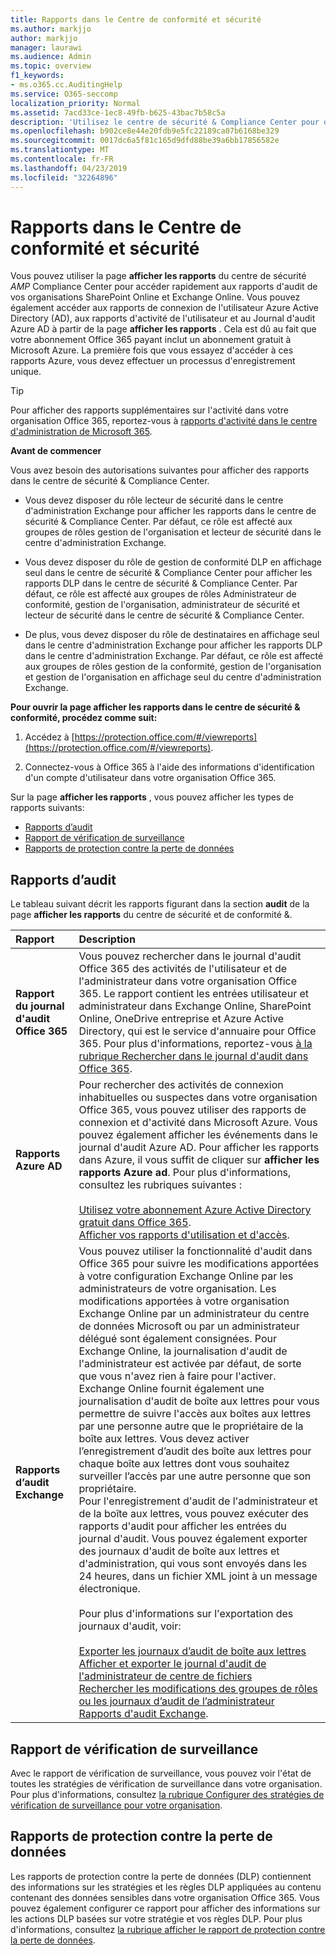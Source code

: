 ```yaml
---
title: Rapports dans le Centre de conformité et sécurité
ms.author: markjjo
author: markjjo
manager: laurawi
ms.audience: Admin
ms.topic: overview
f1_keywords:
- ms.o365.cc.AuditingHelp
ms.service: O365-seccomp
localization_priority: Normal
ms.assetid: 7acd33ce-1ec8-49fb-b625-43bac7b58c5a
description: 'Utilisez le centre de sécurité & Compliance Center pour obtenir divers rapports pour votre organisation SharePoint Online et Exchange Online, ainsi que des rapports Azure Active Directory.  '
ms.openlocfilehash: b902ce8e44e20fdb9e5fc22189ca07b6168be329
ms.sourcegitcommit: 0017dc6a5f81c165d9dfd88be39a6bb17856582e
ms.translationtype: MT
ms.contentlocale: fr-FR
ms.lasthandoff: 04/23/2019
ms.locfileid: "32264896"
---
```

# <a name="reports-in-the-security--compliance-center"></a>Rapports dans le Centre de conformité et sécurité

Vous pouvez utiliser la page **afficher les rapports** du centre de sécurité _AMP_ Compliance Center pour accéder rapidement aux rapports d'audit de vos organisations SharePoint Online et Exchange Online. Vous pouvez également accéder aux rapports de connexion de l'utilisateur Azure Active Directory (AD), aux rapports d'activité de l'utilisateur et au Journal d'audit Azure AD à partir de la page **afficher les rapports** . Cela est dû au fait que votre abonnement Office 365 payant inclut un abonnement gratuit à Microsoft Azure. La première fois que vous essayez d'accéder à ces rapports Azure, vous devez effectuer un processus d'enregistrement unique. 
  
> [!TIP]
> Pour afficher des rapports supplémentaires sur l'activité dans votre organisation Office 365, reportez-vous à [rapports d'activité dans le centre d'administration de Microsoft 365](https://support.office.com/article/0d6dfb17-8582-4172-a9a9-aed798150263). 
  
 **Avant de commencer**
  
Vous avez besoin des autorisations suivantes pour afficher des rapports dans le centre de sécurité & Compliance Center.
  
- Vous devez disposer du rôle lecteur de sécurité dans le centre d'administration Exchange pour afficher les rapports dans le centre de sécurité & Compliance Center. Par défaut, ce rôle est affecté aux groupes de rôles gestion de l'organisation et lecteur de sécurité dans le centre d'administration Exchange.
    
- Vous devez disposer du rôle de gestion de conformité DLP en affichage seul dans le centre de sécurité & Compliance Center pour afficher les rapports DLP dans le centre de sécurité & Compliance Center. Par défaut, ce rôle est affecté aux groupes de rôles Administrateur de conformité, gestion de l'organisation, administrateur de sécurité et lecteur de sécurité dans le centre de sécurité & Compliance Center.

- De plus, vous devez disposer du rôle de destinataires en affichage seul dans le centre d'administration Exchange pour afficher les rapports DLP dans le centre d'administration Exchange. Par défaut, ce rôle est affecté aux groupes de rôles gestion de la conformité, gestion de l'organisation et gestion de l'organisation en affichage seul du centre d'administration Exchange.
  
 **Pour ouvrir la page afficher les rapports dans le centre de sécurité & conformité, procédez comme suit:**
  
1. Accédez à [https://protection.office.com/#/viewreports](https://protection.office.com/#/viewreports).
    
2. Connectez-vous à Office 365 à l'aide des informations d'identification d'un compte d'utilisateur dans votre organisation Office 365.
    
Sur la page **afficher les rapports** , vous pouvez afficher les types de rapports suivants: 
  
- [Rapports d’audit](#auditing-reports)
- [Rapport de vérification de surveillance](#supervisory-review-report)
- [Rapports de protection contre la perte de données](#data-loss-prevention-reports)
    
## <a name="auditing-reports"></a>Rapports d’audit

Le tableau suivant décrit les rapports figurant dans la section **audit** de la page **afficher les rapports** du centre de sécurité et de conformité &. 
  
|**Rapport**|**Description**|
|:-----|:-----|
|**Rapport du journal d'audit Office 365** <br/> |Vous pouvez rechercher dans le journal d'audit Office 365 des activités de l'utilisateur et de l'administrateur dans votre organisation Office 365. Le rapport contient les entrées utilisateur et administrateur dans Exchange Online, SharePoint Online, OneDrive entreprise et Azure Active Directory, qui est le service d'annuaire pour Office 365. Pour plus d'informations, reportez-vous [à la rubrique Rechercher dans le journal d'audit dans Office 365](search-the-audit-log-in-security-and-compliance.md).  <br/> |
|**Rapports Azure AD** <br/> |Pour rechercher des activités de connexion inhabituelles ou suspectes dans votre organisation Office 365, vous pouvez utiliser des rapports de connexion et d'activité dans Microsoft Azure. Vous pouvez également afficher les événements dans le journal d'audit Azure AD. Pour afficher les rapports dans Azure, il vous suffit de cliquer sur **afficher les rapports Azure ad**. Pour plus d'informations, consultez les rubriques suivantes : <br/><br/>[Utilisez votre abonnement Azure Active Directory gratuit dans Office 365](use-your-free-azure-ad-subscription-in-office-365.md). <br/> [Afficher vos rapports d'utilisation et d'accès](http://go.microsoft.com/fwlink/p/?LinkId=506902).  <br/> |
|**Rapports d’audit Exchange** <br/> | Vous pouvez utiliser la fonctionnalité d'audit dans Office 365 pour suivre les modifications apportées à votre configuration Exchange Online par les administrateurs de votre organisation. Les modifications apportées à votre organisation Exchange Online par un administrateur du centre de données Microsoft ou par un administrateur délégué sont également consignées. Pour Exchange Online, la journalisation d'audit de l'administrateur est activée par défaut, de sorte que vous n'avez rien à faire pour l'activer. Exchange Online fournit également une journalisation d'audit de boîte aux lettres pour vous permettre de suivre l'accès aux boîtes aux lettres par une personne autre que le propriétaire de la boîte aux lettres. Vous devez activer l’enregistrement d’audit des boîte aux lettres pour chaque boîte aux lettres dont vous souhaitez surveiller l’accès par une autre personne que son propriétaire.  <br/>  Pour l'enregistrement d'audit de l'administrateur et de la boîte aux lettres, vous pouvez exécuter des rapports d'audit pour afficher les entrées du journal d'audit. Vous pouvez également exporter des journaux d'audit de boîte aux lettres et d'administration, qui vous sont envoyés dans les 24 heures, dans un fichier XML joint à un message électronique. <br/><br/>Pour plus d'informations sur l'exportation des journaux d'audit, voir:  <br/><br/> [Exporter les journaux d’audit de boîte aux lettres](http://go.microsoft.com/fwlink/p/?LinkID=404104) <br/> [Afficher et exporter le journal d'audit de l'administrateur de centre de fichiers](http://go.microsoft.com/fwlink/p/?LinkId=404109) <br/> [Rechercher les modifications des groupes de rôles ou les journaux d’audit de l’administrateur](http://go.microsoft.com/fwlink/p/?LinkId=404105) <br/>   [Rapports d'audit Exchange](http://go.microsoft.com/fwlink/p/?LinkID=395232).  <br/> |
   
## <a name="supervisory-review-report"></a>Rapport de vérification de surveillance

Avec le rapport de vérification de surveillance, vous pouvez voir l'état de toutes les stratégies de vérification de surveillance dans votre organisation. Pour plus d'informations, consultez [la rubrique Configurer des stratégies de vérification de surveillance pour votre organisation](configure-supervision-policies.md).
  
## <a name="data-loss-prevention-reports"></a>Rapports de protection contre la perte de données

Les rapports de protection contre la perte de données (DLP) contiennent des informations sur les stratégies et les règles DLP appliquées au contenu contenant des données sensibles dans votre organisation Office 365. Vous pouvez également configurer ce rapport pour afficher des informations sur les actions DLP basées sur votre stratégie et vos règles DLP. Pour plus d'informations, consultez [la rubrique afficher le rapport de protection contre la perte de données](view-the-dlp-reports.md).

